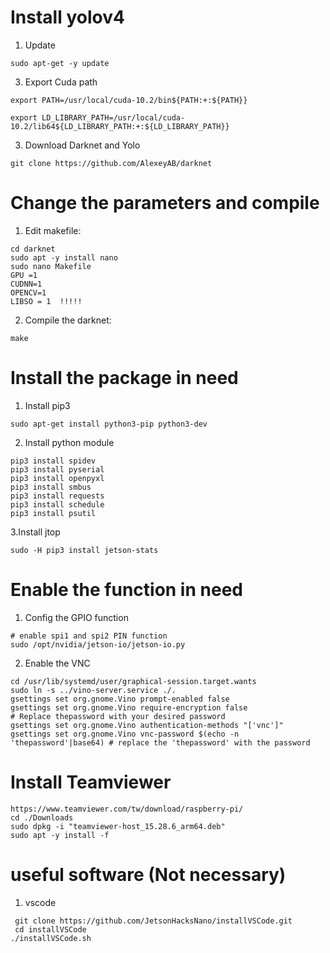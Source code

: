 # Install yolov4

1. Update

```shell
sudo apt-get -y update
```

3. Export Cuda path

```shell
export PATH=/usr/local/cuda-10.2/bin${PATH:+:${PATH}}
```

```shell
export LD_LIBRARY_PATH=/usr/local/cuda-10.2/lib64${LD_LIBRARY_PATH:+:${LD_LIBRARY_PATH}}
```

3. Download Darknet and Yolo

```shell
git clone https://github.com/AlexeyAB/darknet
```

# Change the parameters and compile

1. Edit makefile:

```shell
cd darknet
sudo apt -y install nano
sudo nano Makefile
GPU =1
CUDNN=1
OPENCV=1
LIBSO = 1  !!!!!
```

2. Compile the darknet:

```shell
make
```

# Install the package in need

1. Install pip3

```shell
sudo apt-get install python3-pip python3-dev
```

2. Install python module

```shell
pip3 install spidev
pip3 install pyserial
pip3 install openpyxl
pip3 install smbus 
pip3 install requests
pip3 install schedule
pip3 install psutil
```

3.Install jtop

```shell
sudo -H pip3 install jetson-stats
```

# Enable the function in need

1. Config the GPIO function

```shell
# enable spi1 and spi2 PIN function
sudo /opt/nvidia/jetson-io/jetson-io.py
```

2. Enable the VNC

```shell
cd /usr/lib/systemd/user/graphical-session.target.wants
sudo ln -s ../vino-server.service ./.
gsettings set org.gnome.Vino prompt-enabled false
gsettings set org.gnome.Vino require-encryption false
# Replace thepassword with your desired password
gsettings set org.gnome.Vino authentication-methods "['vnc']"
gsettings set org.gnome.Vino vnc-password $(echo -n 'thepassword'|base64) # replace the 'thepassword' with the password
```

# Install Teamviewer

```shell
https://www.teamviewer.com/tw/download/raspberry-pi/
cd ./Downloads
sudo dpkg -i "teamviewer-host_15.28.6_arm64.deb"
sudo apt -y install -f
```

# useful software (Not necessary)

1. vscode

```shell
 git clone https://github.com/JetsonHacksNano/installVSCode.git
 cd installVSCode
./installVSCode.sh
```

